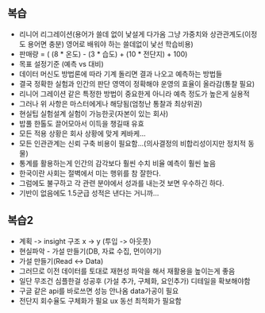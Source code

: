 ## 복습
- 리니어 리그레이션(용어가 쓸데 없이 낯설게 다가옴 그냥 가중치와 상관관계도(이정도 용어면 충분) 영어로 배워야 하는 쓸데없이 낯선 학습비용)
- 판매량 = ( (8 * 온도) - (3 * 습도) + (10 * 전단지) + 100)
- 목표 설정기준 (예측 vs 대비)
- 데이터 머신도 방법론에 따라 기계 돌리면 결과 나오고 예측하는 방법들
- 결국 정확한 실험과 인간의 판단 영역이 정확해야 운영의 효율이 올라감(통찰 필요)
- 리니어 그레이션 같은 특정한 방법이 중요한게 아니라 예측 정도가 높은게 실용적
- 그러나 위 사항은 마스터에게나 해당됨(엄청난 통찰과 최상위권)
- 현실팁 실험설계 실험이 가능한곳(자본이 있는 회사)
- 밥풀 한톨도 끌어모아서 이득을 챙길때 유효
- 모든 적용 상황은 회사 상황에 맞게 케바케...
- 모든 인관관계는 신뢰 구축 비용이 필요함...(의사결정의 비합리성이지만 정치적 동물)
- 통계를 활용하는게 인간의 감각보다 훨씬 수치 비율 예측이 훨씬 높음
- 한국이란 사회는 절벽에서 미는 행위를 참 잘한다.
- 그럼에도 불구하고 각 관련 분야에서 성과를 내는것 보면 우수하긴 하다.
- 기반이 없음에도 1.5군급 성적은 낸다는 거니까...

## 복습2
- 계획 -> insight 구조 x -> y (투입 -> 아웃풋)
- 현실파악 - 가설 만들기(DB, 자료 수집, 먼이야기)
- 가설 만들기(Read <-> Data)
- 그러므로 이전 데이터를 토대로 재현성 파악을 해서 재활용을 높이는게 좋음
- 일단 무조건 심플한걸 성공후 (가설 추가, 구체화, 요인추가) 디테일을 확보해야함
- 구글 같은 api를 바로쓰면 성능 안나옴 data가공이 필요
- 전단지 회수율도 구체화가 필요 ux 동선 최적화가 필요함